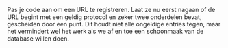 Pas je code aan om een URL te registreren.
Laat ze nu eerst nagaan of de URL begint met een geldig protocol en zeker twee onderdelen bevat, gescheiden door een punt.
Dit houdt niet alle ongeldige entries tegen, maar het vermindert wel het werk als we af en toe een schoonmaak van de database willen doen.
